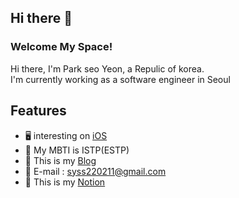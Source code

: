 ## Hi there 👋

### Welcome My Space!
Hi there, I'm Park seo Yeon, a Repulic of korea.  
I'm currently working as a software engineer in Seoul

## Features
- 🖥  interesting on [iOS](https://github.com/syss220211/SYStudy)
- 🌱 My MBTI is ISTP(ESTP) 
- 🧸 This is my [Blog](https://sy-catbutler.tistory.com/)
- 💭 E-mail : syss220211@gmail.com   
- 📝 This is my [Notion](https://ballistic-dollar-2f4.notion.site/LINDA-0584d10c03e542298fa8c24d4619a0b0)

[^1]: [![Seo Yeon's GitHub stats](https://github-readme-stats.vercel.app/api?username=syss220211&line_height=24&hide_rank=true&&layout=compact&&show_icons=true&5&border_radius=10&icon_color=556B2F&text_color=000000&title_color=556B2F&border_color=556B2F)](https://github.com/syss220211/syss220211) 

[^1]: [![Seo Yeon's GitHub stats](https://github-readme-stats.vercel.app/api?username=syss220211)](https://github.com/syss220211/github-readme-stats)


[^1]: <!--[![Top Langs](https://github-readme-stats.vercel.app/api/top-langs/?username=syss220211&layout=compact&langs_count=8&title_color=556B2F&border_radius=10&border_color=556B2F)](https://github.com/syss220211?tab=repositories&q=&type=&language=java&sort=)-->
